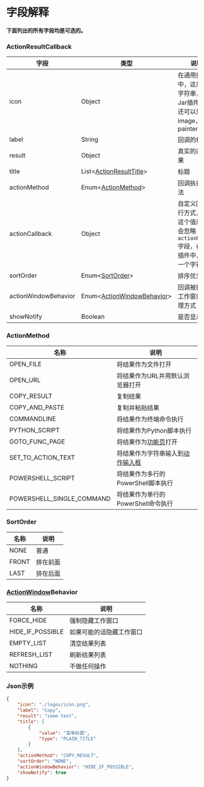 # 字段解释

**下面列出的所有字段均是可选的。**

### ActionResultCallback

| 字段                   | 类型                                                                     | 说明                                                   | 示例                 |
|----------------------|------------------------------------------------------------------------|------------------------------------------------------|--------------------|
| icon                 | Object                                                                 | 在通用插件中，这是一个字符串，在Jar插件中，还可以是image，或painter            | "./logos/icon.png" |
| label                | String                                                                 | 回调的标签                                                | "Copy"             |
| result               | Object                                                                 | 真实的运算结果                                              |                    |
| title                | List<[ActionResultTitle](appendix/action_result.md#actionresulttitle)> | 标题                                                   |                    |
| actionMethod         | Enum<[ActionMethod](#actionmethod)>                                    | 回调执行的方法                                              | "COPY_RESULT"      |
| actionCallback       | Object                                                                 | 自定义回调执行方式，设置这个值后我们会忽略`actionMethod`字段，在通用插件中，这是一个字符串 |                    |
| sortOrder            | Enum<[SortOrder](#sortorder)>                                          | 排序优先级                                                | "NONE"             |
| actionWindowBehavior | Enum<[ActionWindowBehavior](#actionwindowbehavior)>                    | 回调被执行后工作窗口的处理方式                                      | "HIDE_IF_POSSIBLE" |
| showNotify           | Boolean                                                                | 是否显示通知                                               | true               |

### ActionMethod

| 名称                        | 说明                                                                     |
|---------------------------|------------------------------------------------------------------------|
| OPEN_FILE                 | 将结果作为文件打开                                                              |
| OPEN_URL                  | 将结果作为URL并用默认浏览器打开                                                      |
| COPY_RESULT               | 复制结果                                                                   |
| COPY_AND_PASTE            | 复制并粘贴结果                                                                |
| COMMANDLINE               | 将结果作为终端命令执行                                                            |
| PYTHON_SCRIPT             | 将结果作为Python脚本执行                                                        |
| GOTO_FUNC_PAGE            | 将结果作为[功能页](conceptual_interpretation.md#功能页)打开                         |
| SET_TO_ACTION_TEXT        | 将结果作为字符串输入到[动作输入框](conceptual_interpretation.md#动作输入框actioninputfield) |
| POWERSHELL_SCRIPT         | 将结果作为多行的PowerShell脚本执行                                                 |
| POWERSHELL_SINGLE_COMMAND | 将结果作为单行的PowerShell命令执行                                                 |

### SortOrder

| 名称    | 说明   |
|-------|------|
| NONE  | 普通   |
| FRONT | 排在前面 |
| LAST  | 排在后面 |

### [ActionWindow](conceptual_interpretation.md#工作窗口actionwindow)Behavior

| 名称               | 说明           |
|------------------|--------------|
| FORCE_HIDE       | 强制隐藏工作窗口     |
| HIDE_IF_POSSIBLE | 如果可能的话隐藏工作窗口 |
| EMPTY_LIST       | 清空结果列表       |
| REFRESH_LIST     | 刷新结果列表       |
| NOTHING          | 不做任何操作       |


### Json示例

```json
{
    "icon": "./logos/icon.png",
    "label": "Copy",
    "result": "some text",
    "title": [
        {
            "value": "菜单标题",
            "type": "PLAIN_TITLE"
        }  
    ],
    "actionMethod": "COPY_RESULT",
    "sortOrder": "NONE",
    "actionWindowBehavior": "HIDE_IF_POSSIBLE",
    "showNotify": true
}
```
